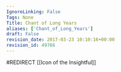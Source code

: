 ```yaml
---
IgnoreLinking: False
Tags: None
Title: Chant of Long Years
aliases: ['Chant_of_Long_Years']
draft: False
revision_date: 2017-03-23 10:10:16+00:00
revision_id: 49766
---
```


#REDIRECT [[Icon of the Insightful]]